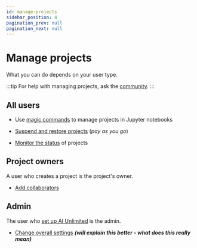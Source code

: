 ```yaml
---
id: manage-projects
sidebar_position: 4
pagination_prev: null
pagination_next: null
---
```


# Manage projects

What you can do depends on your user type.

:::tip
For help with managing projects, ask the [community](https://support.teradata.com/community?id=community_forum&sys_id=b0aba91597c329d0e6d2bd8c1253affa).
:::


## All users

- Use [magic commands](/docs/explore-and-analyze-data/magic-commands.md) to manage projects in Jupyter notebooks 

- [Suspend and restore projects](/docs/manage-ai-unlimited/suspend-and-resume-project.md) (*pay as you go*)

- [Monitor the status](/docs/manage-ai-unlimited/monitor-projects.md) of projects

## Project owners

A user who creates a project is the project's owner.

- [Add collaborators](/docs/manage-ai-unlimited/add-collaborators.md)


## Admin

The user who [set up AI Unlimited](/docs/install-ai-unlimited/setup-ai-unlimited.md) is the admin.

- [Change overall settings](/docs/manage-ai-unlimited/change-settings.md) ***(will explain this better - what does this really mean)***

